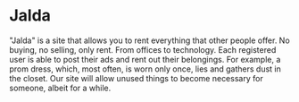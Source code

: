 # Jalda
"Jalda" is a site that allows you to rent everything that other people offer. No buying, no selling, only rent. From offices to technology. Each registered user is able to post their ads and rent out their belongings. For example, a prom dress, which, most often, is worn only once, lies and gathers dust in the closet. Our site will allow unused things to become necessary for someone, albeit for a while.
